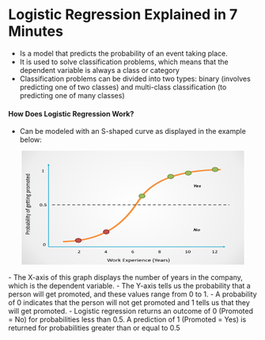 # Logistic Regression Explained in 7 Minutes
- Is a model that predicts the probability of an event taking place.
- It is used to solve classification problems, which means that the dependent variable is always a class or category
- Classification problems can be divided into two types: binary (involves predicting one of two classes) and multi-class classification (to predicting one of many classes)

#### How Does Logistic Regression Work?
- Can be modeled with an S-shaped curve as displayed in the example below:
<p align="center">
  <img src="Logistic1.png" width="450" height="230">
</p>
- The X-axis of this graph displays the number of years in the company, which is the dependent variable. 
- The Y-axis tells us the probability that a person will get promoted, and these values range from 0 to 1.
- A probability of 0 indicates that the person will not get promoted and 1 tells us that they will get promoted.
- Logistic regression returns an outcome of 0 (Promoted = No) for probabilities less than 0.5. A prediction of 1 (Promoted = Yes) is returned for probabilities greater than or equal to 0.5


